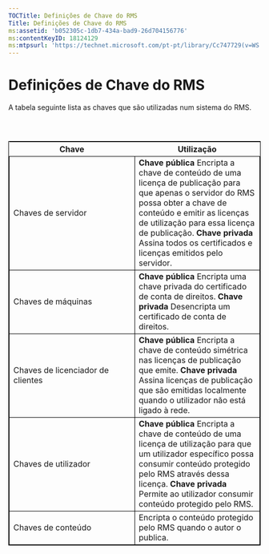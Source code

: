 ```yaml
---
TOCTitle: Definições de Chave do RMS
Title: Definições de Chave do RMS
ms:assetid: 'b052305c-1db7-434a-bad9-26d704156776'
ms:contentKeyID: 18124129
ms:mtpsurl: 'https://technet.microsoft.com/pt-pt/library/Cc747729(v=WS.10)'
---
```


Definições de Chave do RMS
==========================

A tabela seguinte lista as chaves que são utilizadas num sistema do RMS.

###  

 
<table style="border:1px solid black;">
<colgroup>
<col width="50%" />
<col width="50%" />
</colgroup>
<thead>
<tr class="header">
<th>Chave</th>
<th>Utilização</th>
</tr>
</thead>
<tbody>
<tr class="odd">
<td style="border:1px solid black;">Chaves de servidor</td>
<td style="border:1px solid black;"><strong>Chave pública</strong>
Encripta a chave de conteúdo de uma licença de publicação para que apenas o servidor do RMS possa obter a chave de conteúdo e emitir as licenças de utilização para essa licença de publicação.
<strong>Chave privada</strong>
Assina todos os certificados e licenças emitidos pelo servidor.</td>
</tr>
<tr class="even">
<td style="border:1px solid black;">Chaves de máquinas</td>
<td style="border:1px solid black;"><strong>Chave pública</strong>
Encripta uma chave privada do certificado de conta de direitos.
<strong>Chave privada</strong>
Desencripta um certificado de conta de direitos.</td>
</tr>
<tr class="odd">
<td style="border:1px solid black;">Chaves de licenciador de clientes</td>
<td style="border:1px solid black;"><strong>Chave pública</strong>
Encripta a chave de conteúdo simétrica nas licenças de publicação que emite.
<strong>Chave privada</strong>
Assina licenças de publicação que são emitidas localmente quando o utilizador não está ligado à rede.</td>
</tr>
<tr class="even">
<td style="border:1px solid black;">Chaves de utilizador</td>
<td style="border:1px solid black;"><strong>Chave pública</strong>
Encripta a chave de conteúdo de uma licença de utilização para que um utilizador específico possa consumir conteúdo protegido pelo RMS através dessa licença.
<strong>Chave privada</strong>
Permite ao utilizador consumir conteúdo protegido pelo RMS.</td>
</tr>
<tr class="odd">
<td style="border:1px solid black;">Chaves de conteúdo</td>
<td style="border:1px solid black;">Encripta o conteúdo protegido pelo RMS quando o autor o publica.</td>
</tr>
</tbody>
</table>
